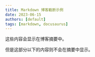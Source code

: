 ```yaml
---
title: Markdown 博客截断示例
date: 2023-06-15
authors: [default]
tags: [markdown, docusaurus]
---
```


这些内容会显示在博客摘要中。

<!-- truncate -->

但是这部分以下的内容则不会在摘要中显示。